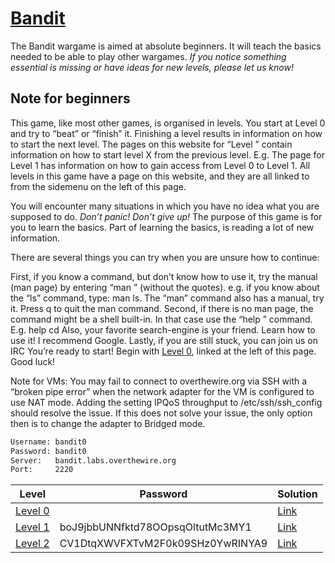 # [Bandit](http://overthewire.org/wargames/bandit/)

The Bandit wargame is aimed at absolute beginners. It will teach the basics needed to be able to play other wargames. *If you notice something essential is missing or have ideas for new levels, please let us know!*

## Note for beginners
This game, like most other games, is organised in levels. You start at Level 0 and try to “beat” or “finish” it. Finishing a level results in information on how to start the next level. The pages on this website for “Level <X>” contain information on how to start level X from the previous level. E.g. The page for Level 1 has information on how to gain access from Level 0 to Level 1. All levels in this game have a page on this website, and they are all linked to from the sidemenu on the left of this page.

You will encounter many situations in which you have no idea what you are supposed to do. *Don’t panic! Don’t give up!* The purpose of this game is for you to learn the basics. Part of learning the basics, is reading a lot of new information.

There are several things you can try when you are unsure how to continue:

First, if you know a command, but don’t know how to use it, try the manual (man page) by entering “man <command>” (without the quotes). e.g. if you know about the “ls” command, type: man ls. The “man” command also has a manual, try it. Press q to quit the man command.
Second, if there is no man page, the command might be a shell built-in. In that case use the “help <X>” command. E.g. help cd
Also, your favorite search-engine is your friend. Learn how to use it! I recommend Google.
Lastly, if you are still stuck, you can join us on IRC
You’re ready to start! Begin with [Level 0](http://overthewire.org/wargames/bandit/bandit0.html), linked at the left of this page. Good luck!

Note for VMs: You may fail to connect to overthewire.org via SSH with a “broken pipe error” when the network adapter for the VM is configured to use NAT mode. Adding the setting IPQoS throughput to /etc/ssh/ssh_config should resolve the issue. If this does not solve your issue, the only option then is to change the adapter to Bridged mode.

```bash
Username: bandit0
Password: bandit0
Server:   bandit.labs.overthewire.org
Port:     2220
```

| Level                                                          | Password                         | Solution                      |
| -------------------------------------------------------------- | -------------------------------- | ------------------------------|
| [Level 0](http://overthewire.org/wargames/bandit/bandit0.html) |                                  | [Link](./level_0/README.md)   |
| [Level 1](http://overthewire.org/wargames/bandit/bandit1.html) | boJ9jbbUNNfktd78OOpsqOltutMc3MY1 | [Link](./level_1/README.md)   |
| [Level 2](http://overthewire.org/wargames/bandit/bandit2.html) | CV1DtqXWVFXTvM2F0k09SHz0YwRINYA9 | [Link](./level_2/README.md)   |